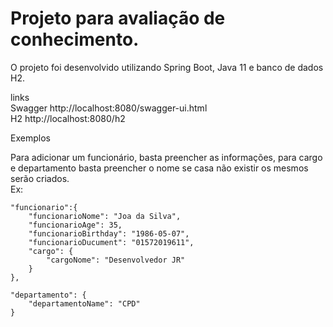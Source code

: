 # Projeto para avaliação de conhecimento.
O projeto foi desenvolvido utilizando Spring Boot, Java 11 e banco de dados H2.

links <br>
Swagger http://localhost:8080/swagger-ui.html <br>
H2 http://localhost:8080/h2

Exemplos <br>

Para adicionar um funcionário, basta preencher as informações, para cargo e departamento basta preencher o nome se casa não existir os mesmos serão criados.<br>
Ex:<br>


    "funcionario":{
        "funcionarioNome": "Joa da Silva",
        "funcionarioAge": 35,
        "funcionarioBirthday": "1986-05-07",
        "funcionarioDucument": "01572019611",
        "cargo": {
            "cargoNome": "Desenvolvedor JR"
        }
    },
    
    "departamento": {
        "departamentoName": "CPD"
    }


